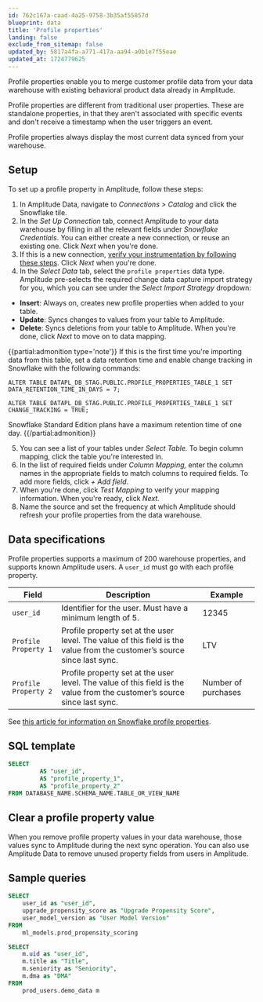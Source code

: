 ```yaml
---
id: 762c167a-caad-4a25-9758-3b35af55857d
blueprint: data
title: 'Profile properties'
landing: false
exclude_from_sitemap: false
updated_by: 5817a4fa-a771-417a-aa94-a0b1e7f55eae
updated_at: 1724779625
---
```

Profile properties enable you to merge customer profile data from your data warehouse with existing behavioral product data already in Amplitude. 

Profile properties are different from traditional user properties. These are standalone properties, in that they aren't associated with specific events and don't receive a timestamp when the user triggers an event.

Profile properties always display the most current data synced from your warehouse.

## Setup

To set up a profile property in Amplitude, follow these steps:

1. In Amplitude Data, navigate to *Connections > Catalog* and click the Snowflake tile.
2. In the *Set Up Connection* tab, connect Amplitude to your data warehouse by filling in all the relevant fields under *Snowflake Credentials*. You can either create a new connection, or reuse an existing one. Click *Next* when you're done.
3. If this is a new connection, [verify your instrumentation by following these steps](/docs/data/source-catalog/snowflake). Click *Next* when you're done.
4. In the *Select Data* tab, select the `profile properties` data type. Amplitude pre-selects the required change data capture import strategy for you, which you can see under the *Select Import Strategy* dropdown:
* **Insert**: Always on, creates new profile properties when added to your table.
* **Update**: Syncs changes to values from your table to Amplitude.
* **Delete**: Syncs deletions from your table to Amplitude.
When you're done, click *Next* to move on to data mapping.

{{partial:admonition type='note'}}
If this is the first time you're importing data from this table, set a data retention time and enable change tracking in Snowflake with the following commands:

```
ALTER TABLE DATAPL_DB_STAG.PUBLIC.PROFILE_PROPERTIES_TABLE_1 SET DATA_RETENTION_TIME_IN_DAYS = 7;

ALTER TABLE DATAPL_DB_STAG.PUBLIC.PROFILE_PROPERTIES_TABLE_1 SET CHANGE_TRACKING = TRUE;
```
Snowflake Standard Edition plans have a maximum retention time of one day.
{{/partial:admonition}}

5. You can see a list of your tables under *Select Table.* To begin column mapping, click the table you're interested in.
6. In the list of required fields under *Column Mapping,* enter the column names in the appropriate fields to match columns to required fields. To add more fields, click *+ Add field*. 
7. When you're done, click *Test Mapping* to verify your mapping information. When you're ready, click *Next.*
8. Name the source and set the frequency at which Amplitude should refresh your profile properties from the data warehouse.

## Data specifications

Profile properties supports a maximum of 200 warehouse properties, and supports known Amplitude users. A `user_id` must go with each profile property.

| Field               | Description                                                                                                                   | Example                  |
| ------------------- | ----------------------------------------------------------------------------------------------------------------------------- | ------------------------ |
| `user_id`             | Identifier for the user. Must have a minimum length of 5.                                                                     | 12345              |
| `Profile Property 1`  | Profile property set at the user level. The value of this field is the value from the customer’s source since last sync. | LTV |
| `Profile Property 2` | Profile property set at the user level. The value of this field is the value from the customer’s source since last sync. | Number of purchases  |

See [this article for information on Snowflake profile properties](/docs/data/source-catalog/snowflake#profile-properties).

## SQL template

```sql
SELECT
         AS "user_id",
         AS "profile_property_1",
         AS "profile_property_2"
FROM DATABASE_NAME.SCHEMA_NAME.TABLE_OR_VIEW_NAME
```

## Clear a profile property value

When you remove profile property values in your data warehouse, those values sync to Amplitude during the next sync operation. You can also use Amplitude Data to remove unused property fields from users in Amplitude.

## Sample queries

```sql
SELECT 
	user_id as "user_id",
	upgrade_propensity_score as "Upgrade Propensity Score",
	user_model_version as "User Model Version"
FROM
	ml_models.prod_propensity_scoring
```

```sql
SELECT 
	m.uid as "user_id",
	m.title as "Title",
	m.seniority as "Seniority",
	m.dma as "DMA"
FROM
	prod_users.demo_data m
```